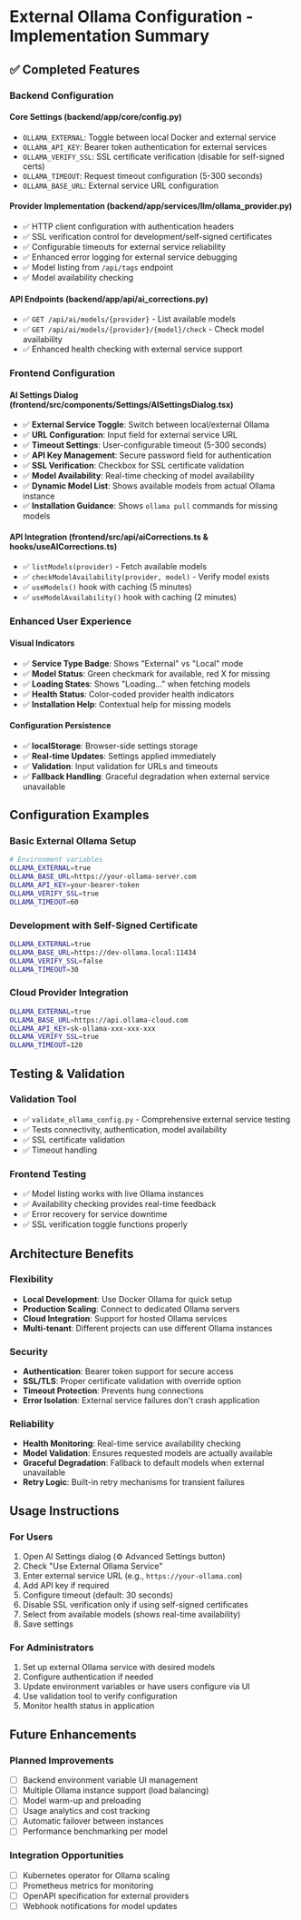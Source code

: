 # External Ollama Configuration - Implementation Summary

## ✅ Completed Features

### Backend Configuration

#### Core Settings (backend/app/core/config.py)
- `OLLAMA_EXTERNAL`: Toggle between local Docker and external service
- `OLLAMA_API_KEY`: Bearer token authentication for external services  
- `OLLAMA_VERIFY_SSL`: SSL certificate verification (disable for self-signed certs)
- `OLLAMA_TIMEOUT`: Request timeout configuration (5-300 seconds)
- `OLLAMA_BASE_URL`: External service URL configuration

#### Provider Implementation (backend/app/services/llm/ollama_provider.py)
- ✅ HTTP client configuration with authentication headers
- ✅ SSL verification control for development/self-signed certificates
- ✅ Configurable timeouts for external service reliability
- ✅ Enhanced error logging for external service debugging
- ✅ Model listing from `/api/tags` endpoint
- ✅ Model availability checking

#### API Endpoints (backend/app/api/ai_corrections.py)
- ✅ `GET /api/ai/models/{provider}` - List available models
- ✅ `GET /api/ai/models/{provider}/{model}/check` - Check model availability
- ✅ Enhanced health checking with external service support

### Frontend Configuration

#### AI Settings Dialog (frontend/src/components/Settings/AISettingsDialog.tsx)
- ✅ **External Service Toggle**: Switch between local/external Ollama
- ✅ **URL Configuration**: Input field for external service URL
- ✅ **Timeout Settings**: User-configurable timeout (5-300 seconds)
- ✅ **API Key Management**: Secure password field for authentication
- ✅ **SSL Verification**: Checkbox for SSL certificate validation
- ✅ **Model Availability**: Real-time checking of model availability
- ✅ **Dynamic Model List**: Shows available models from actual Ollama instance
- ✅ **Installation Guidance**: Shows `ollama pull` commands for missing models

#### API Integration (frontend/src/api/aiCorrections.ts & hooks/useAICorrections.ts)
- ✅ `listModels(provider)` - Fetch available models
- ✅ `checkModelAvailability(provider, model)` - Verify model exists
- ✅ `useModels()` hook with caching (5 minutes)
- ✅ `useModelAvailability()` hook with caching (2 minutes)

### Enhanced User Experience

#### Visual Indicators
- ✅ **Service Type Badge**: Shows "External" vs "Local" mode
- ✅ **Model Status**: Green checkmark for available, red X for missing
- ✅ **Loading States**: Shows "Loading..." when fetching models
- ✅ **Health Status**: Color-coded provider health indicators
- ✅ **Installation Help**: Contextual help for missing models

#### Configuration Persistence
- ✅ **localStorage**: Browser-side settings storage
- ✅ **Real-time Updates**: Settings applied immediately
- ✅ **Validation**: Input validation for URLs and timeouts
- ✅ **Fallback Handling**: Graceful degradation when external service unavailable

## Configuration Examples

### Basic External Ollama Setup
```bash
# Environment variables
OLLAMA_EXTERNAL=true
OLLAMA_BASE_URL=https://your-ollama-server.com
OLLAMA_API_KEY=your-bearer-token
OLLAMA_VERIFY_SSL=true
OLLAMA_TIMEOUT=60
```

### Development with Self-Signed Certificate
```bash
OLLAMA_EXTERNAL=true
OLLAMA_BASE_URL=https://dev-ollama.local:11434
OLLAMA_VERIFY_SSL=false
OLLAMA_TIMEOUT=30
```

### Cloud Provider Integration
```bash
OLLAMA_EXTERNAL=true
OLLAMA_BASE_URL=https://api.ollama-cloud.com
OLLAMA_API_KEY=sk-ollama-xxx-xxx-xxx
OLLAMA_VERIFY_SSL=true
OLLAMA_TIMEOUT=120
```

## Testing & Validation

### Validation Tool
- ✅ `validate_ollama_config.py` - Comprehensive external service testing
- ✅ Tests connectivity, authentication, model availability
- ✅ SSL certificate validation
- ✅ Timeout handling

### Frontend Testing
- ✅ Model listing works with live Ollama instances
- ✅ Availability checking provides real-time feedback
- ✅ Error recovery for service downtime
- ✅ SSL verification toggle functions properly

## Architecture Benefits

### Flexibility
- **Local Development**: Use Docker Ollama for quick setup
- **Production Scaling**: Connect to dedicated Ollama servers
- **Cloud Integration**: Support for hosted Ollama services
- **Multi-tenant**: Different projects can use different Ollama instances

### Security
- **Authentication**: Bearer token support for secure access
- **SSL/TLS**: Proper certificate validation with override option
- **Timeout Protection**: Prevents hung connections
- **Error Isolation**: External service failures don't crash application

### Reliability
- **Health Monitoring**: Real-time service availability checking
- **Model Validation**: Ensures requested models are actually available
- **Graceful Degradation**: Fallback to default models when external unavailable
- **Retry Logic**: Built-in retry mechanisms for transient failures

## Usage Instructions

### For Users
1. Open AI Settings dialog (⚙️ Advanced Settings button)
2. Check "Use External Ollama Service" 
3. Enter external service URL (e.g., `https://your-ollama.com`)
4. Add API key if required
5. Configure timeout (default: 30 seconds)
6. Disable SSL verification only if using self-signed certificates
7. Select from available models (shows real-time availability)
8. Save settings

### For Administrators  
1. Set up external Ollama service with desired models
2. Configure authentication if needed
3. Update environment variables or have users configure via UI
4. Use validation tool to verify configuration
5. Monitor health status in application

## Future Enhancements

### Planned Improvements
- [ ] Backend environment variable UI management
- [ ] Multiple Ollama instance support (load balancing)
- [ ] Model warm-up and preloading
- [ ] Usage analytics and cost tracking
- [ ] Automatic failover between instances
- [ ] Performance benchmarking per model

### Integration Opportunities  
- [ ] Kubernetes operator for Ollama scaling
- [ ] Prometheus metrics for monitoring
- [ ] OpenAPI specification for external providers
- [ ] Webhook notifications for model updates